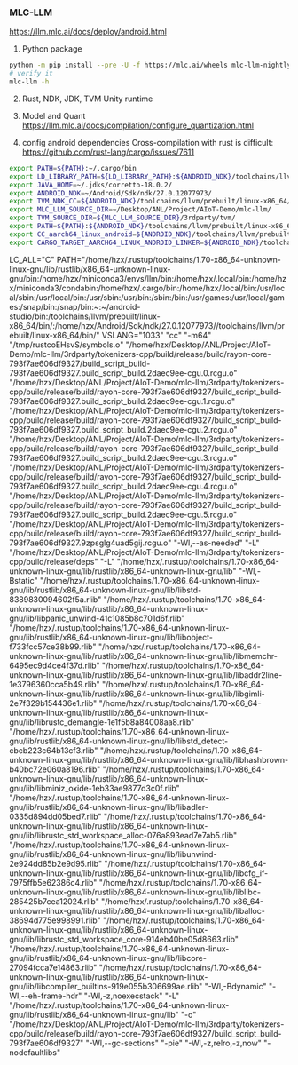 ### MLC-LLM

https://llm.mlc.ai/docs/deploy/android.html

1. Python package
```bash
python -m pip install --pre -U -f https://mlc.ai/wheels mlc-llm-nightly-cpu mlc-ai-nightly-cpu
# verify it
mlc-llm -h
```

2. Rust, NDK, JDK, TVM Unity runtime


3. Model and Quant
https://llm.mlc.ai/docs/compilation/configure_quantization.html


4. config android dependencies
Cross-compilation with rust is difficult: https://github.com/rust-lang/cargo/issues/7611
```bash
export PATH=${PATH}:~/.cargo/bin
export LD_LIBRARY_PATH=${LD_LIBRARY_PATH}:${ANDROID_NDK}/toolchains/llvm/prebuilt/linux-x86_64/lib
export JAVA_HOME=~/.jdks/corretto-18.0.2/
export ANDROID_NDK=~/Android/Sdk/ndk/27.0.12077973/
export TVM_NDK_CC=${ANDROID_NDK}/toolchains/llvm/prebuilt/linux-x86_64/bin/aarch64-linux-android24-clang
export MLC_LLM_SOURCE_DIR=~/Desktop/ANL/Project/AIoT-Demo/mlc-llm/
export TVM_SOURCE_DIR=${MLC_LLM_SOURCE_DIR}/3rdparty/tvm/
export PATH=${PATH}:${ANDROID_NDK}/toolchains/llvm/prebuilt/linux-x86_64/bin/
export CC_aarch64_linux_android=${ANDROID_NDK}/toolchains/llvm/prebuilt/linux-x86_64/bin/aarch64-linux-android24-clang
export CARGO_TARGET_AARCH64_LINUX_ANDROID_LINKER=${ANDROID_NDK}/toolchains/llvm/prebuilt/linux-x86_64/bin/aarch64-linux-android24-clang
```


LC_ALL="C" PATH="/home/hzx/.rustup/toolchains/1.70-x86_64-unknown-linux-gnu/lib/rustlib/x86_64-unknown-linux-gnu/bin:/home/hzx/miniconda3/envs/llm/bin:/home/hzx/.local/bin:/home/hzx/miniconda3/condabin:/home/hzx/.cargo/bin:/home/hzx/.local/bin:/usr/local/sbin:/usr/local/bin:/usr/sbin:/usr/bin:/sbin:/bin:/usr/games:/usr/local/games:/snap/bin:/snap/bin:~:~/android-studio/bin:/toolchains/llvm/prebuilt/linux-x86_64/bin/:/home/hzx/Android/Sdk/ndk/27.0.12077973//toolchains/llvm/prebuilt/linux-x86_64/bin/" VSLANG="1033" "cc" "-m64" "/tmp/rustcoEHsvS/symbols.o" "/home/hzx/Desktop/ANL/Project/AIoT-Demo/mlc-llm/3rdparty/tokenizers-cpp/build/release/build/rayon-core-793f7ae606df9327/build_script_build-793f7ae606df9327.build_script_build.2daec9ee-cgu.0.rcgu.o" "/home/hzx/Desktop/ANL/Project/AIoT-Demo/mlc-llm/3rdparty/tokenizers-cpp/build/release/build/rayon-core-793f7ae606df9327/build_script_build-793f7ae606df9327.build_script_build.2daec9ee-cgu.1.rcgu.o" "/home/hzx/Desktop/ANL/Project/AIoT-Demo/mlc-llm/3rdparty/tokenizers-cpp/build/release/build/rayon-core-793f7ae606df9327/build_script_build-793f7ae606df9327.build_script_build.2daec9ee-cgu.2.rcgu.o" "/home/hzx/Desktop/ANL/Project/AIoT-Demo/mlc-llm/3rdparty/tokenizers-cpp/build/release/build/rayon-core-793f7ae606df9327/build_script_build-793f7ae606df9327.build_script_build.2daec9ee-cgu.3.rcgu.o" "/home/hzx/Desktop/ANL/Project/AIoT-Demo/mlc-llm/3rdparty/tokenizers-cpp/build/release/build/rayon-core-793f7ae606df9327/build_script_build-793f7ae606df9327.build_script_build.2daec9ee-cgu.4.rcgu.o" "/home/hzx/Desktop/ANL/Project/AIoT-Demo/mlc-llm/3rdparty/tokenizers-cpp/build/release/build/rayon-core-793f7ae606df9327/build_script_build-793f7ae606df9327.build_script_build.2daec9ee-cgu.5.rcgu.o" "/home/hzx/Desktop/ANL/Project/AIoT-Demo/mlc-llm/3rdparty/tokenizers-cpp/build/release/build/rayon-core-793f7ae606df9327/build_script_build-793f7ae606df9327.9zpsglg4uad5gij.rcgu.o" "-Wl,--as-needed" "-L" "/home/hzx/Desktop/ANL/Project/AIoT-Demo/mlc-llm/3rdparty/tokenizers-cpp/build/release/deps" "-L" "/home/hzx/.rustup/toolchains/1.70-x86_64-unknown-linux-gnu/lib/rustlib/x86_64-unknown-linux-gnu/lib" "-Wl,-Bstatic" "/home/hzx/.rustup/toolchains/1.70-x86_64-unknown-linux-gnu/lib/rustlib/x86_64-unknown-linux-gnu/lib/libstd-8389830094602f5a.rlib" "/home/hzx/.rustup/toolchains/1.70-x86_64-unknown-linux-gnu/lib/rustlib/x86_64-unknown-linux-gnu/lib/libpanic_unwind-41c1085b8c701d6f.rlib" "/home/hzx/.rustup/toolchains/1.70-x86_64-unknown-linux-gnu/lib/rustlib/x86_64-unknown-linux-gnu/lib/libobject-f733fcc57ce38b99.rlib" "/home/hzx/.rustup/toolchains/1.70-x86_64-unknown-linux-gnu/lib/rustlib/x86_64-unknown-linux-gnu/lib/libmemchr-6495ec9d4ce4f37d.rlib" "/home/hzx/.rustup/toolchains/1.70-x86_64-unknown-linux-gnu/lib/rustlib/x86_64-unknown-linux-gnu/lib/libaddr2line-1e3796360cca5b49.rlib" "/home/hzx/.rustup/toolchains/1.70-x86_64-unknown-linux-gnu/lib/rustlib/x86_64-unknown-linux-gnu/lib/libgimli-2e7f329b154436e1.rlib" "/home/hzx/.rustup/toolchains/1.70-x86_64-unknown-linux-gnu/lib/rustlib/x86_64-unknown-linux-gnu/lib/librustc_demangle-1e1f5b8a84008aa8.rlib" "/home/hzx/.rustup/toolchains/1.70-x86_64-unknown-linux-gnu/lib/rustlib/x86_64-unknown-linux-gnu/lib/libstd_detect-cbcb223c64b13cf3.rlib" "/home/hzx/.rustup/toolchains/1.70-x86_64-unknown-linux-gnu/lib/rustlib/x86_64-unknown-linux-gnu/lib/libhashbrown-b40bc72e060a8196.rlib" "/home/hzx/.rustup/toolchains/1.70-x86_64-unknown-linux-gnu/lib/rustlib/x86_64-unknown-linux-gnu/lib/libminiz_oxide-1eb33ae9877d3c0f.rlib" "/home/hzx/.rustup/toolchains/1.70-x86_64-unknown-linux-gnu/lib/rustlib/x86_64-unknown-linux-gnu/lib/libadler-0335d894dd05bed7.rlib" "/home/hzx/.rustup/toolchains/1.70-x86_64-unknown-linux-gnu/lib/rustlib/x86_64-unknown-linux-gnu/lib/librustc_std_workspace_alloc-076a893ead7e7ab5.rlib" "/home/hzx/.rustup/toolchains/1.70-x86_64-unknown-linux-gnu/lib/rustlib/x86_64-unknown-linux-gnu/lib/libunwind-2e924dd85b2e9d95.rlib" "/home/hzx/.rustup/toolchains/1.70-x86_64-unknown-linux-gnu/lib/rustlib/x86_64-unknown-linux-gnu/lib/libcfg_if-7975ffb5e62386c4.rlib" "/home/hzx/.rustup/toolchains/1.70-x86_64-unknown-linux-gnu/lib/rustlib/x86_64-unknown-linux-gnu/lib/liblibc-285425b7cea12024.rlib" "/home/hzx/.rustup/toolchains/1.70-x86_64-unknown-linux-gnu/lib/rustlib/x86_64-unknown-linux-gnu/lib/liballoc-38694d775e998991.rlib" "/home/hzx/.rustup/toolchains/1.70-x86_64-unknown-linux-gnu/lib/rustlib/x86_64-unknown-linux-gnu/lib/librustc_std_workspace_core-914eb40be05d8663.rlib" "/home/hzx/.rustup/toolchains/1.70-x86_64-unknown-linux-gnu/lib/rustlib/x86_64-unknown-linux-gnu/lib/libcore-27094fcca7e14863.rlib" "/home/hzx/.rustup/toolchains/1.70-x86_64-unknown-linux-gnu/lib/rustlib/x86_64-unknown-linux-gnu/lib/libcompiler_builtins-919e055b306699ae.rlib" "-Wl,-Bdynamic" "-Wl,--eh-frame-hdr" "-Wl,-z,noexecstack" "-L" "/home/hzx/.rustup/toolchains/1.70-x86_64-unknown-linux-gnu/lib/rustlib/x86_64-unknown-linux-gnu/lib" "-o" "/home/hzx/Desktop/ANL/Project/AIoT-Demo/mlc-llm/3rdparty/tokenizers-cpp/build/release/build/rayon-core-793f7ae606df9327/build_script_build-793f7ae606df9327" "-Wl,--gc-sections" "-pie" "-Wl,-z,relro,-z,now" "-nodefaultlibs"